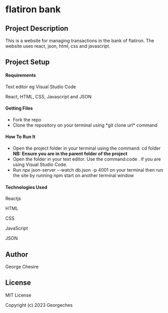 <h1>flatiron bank</h1>
<h2>Project Description</h2>
This is a website for managing transactions in the bank of flatiron. The website uses react, json, html, css and javascript.
<h2>Project Setup</h2>
<h4>Requirements</h4>
<p>Text editor eg Visual Studio Code<p>
<p>React, HTML, CSS, Javascript and JSON
<h4>Getting Files</h4>
<ul>
<li>Fork the repo</li>
<li>Clone the repository on your terminal using *git clone url* command</li>
</ul>

<h4>How To Run It</h4>
<ul>
<li>Open the project folder in your terminal using the command: cd folder <b>NB: Ensure you are in the parent folder of the project</b></li>
<li>Open the folder in your text editor. Use the command:code . if you are using Visual Studio Code.</li>
<li>Run npx json-server --watch db.json -p 4001 on your terminal then run the site by running npm start on another terminal window</li>
</ul>

<h4>Technologies Used</h4>
<p>Reactjs</p>
<p>HTML</p>
<p>CSS</p>
<p>JavaScript</p>
<p>JSON</p>

<h2>Author</h2>
<p>George Chesire</p>

<h2>License</h2>
<p>MIT License

Copyright (c) 2023 Georgeches</p>
